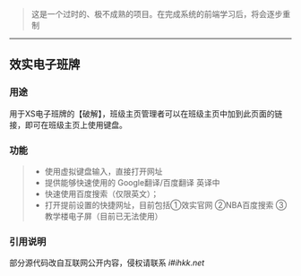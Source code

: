 > 这是一个过时的、极不成熟的项目。在完成系统的前端学习后，将会逐步重制
---

## 效实电子班牌

### 用途
用于XS电子班牌的【破解】，班级主页管理者可以在班级主页中加到此页面的链接，即可在班级主页上使用键盘。
### 功能
> * 使用虚拟键盘输入，直接打开网址
> * 提供能够快速使用的 Google翻译/百度翻译 英译中
> * 快速使用百度搜索（仅限英文）；
> * 打开提前设置的快捷网址，目前包括①效实官网 ②NBA百度搜索 ③教学楼电子屏（目前已无法使用）
### 引用说明
部分源代码改自互联网公开内容，侵权请联系 *i#ihkk.net*

